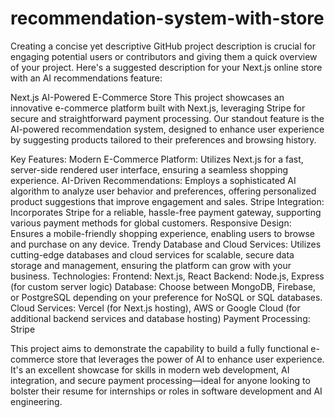 # recommendation-system-with-store
Creating a concise yet descriptive GitHub project description is crucial for engaging potential users or contributors and giving them a quick overview of your project. Here's a suggested description for your Next.js online store with an AI recommendations feature:

Next.js AI-Powered E-Commerce Store
This project showcases an innovative e-commerce platform built with Next.js, leveraging Stripe for secure and straightforward payment processing. Our standout feature is the AI-powered recommendation system, designed to enhance user experience by suggesting products tailored to their preferences and browsing history.

Key Features:
Modern E-Commerce Platform: Utilizes Next.js for a fast, server-side rendered user interface, ensuring a seamless shopping experience.
AI-Driven Recommendations: Employs a sophisticated AI algorithm to analyze user behavior and preferences, offering personalized product suggestions that improve engagement and sales.
Stripe Integration: Incorporates Stripe for a reliable, hassle-free payment gateway, supporting various payment methods for global customers.
Responsive Design: Ensures a mobile-friendly shopping experience, enabling users to browse and purchase on any device.
Trendy Database and Cloud Services: Utilizes cutting-edge databases and cloud services for scalable, secure data storage and management, ensuring the platform can grow with your business.
Technologies:
Frontend: Next.js, React
Backend: Node.js, Express (for custom server logic)
Database: Choose between MongoDB, Firebase, or PostgreSQL depending on your preference for NoSQL or SQL databases.
Cloud Services: Vercel (for Next.js hosting), AWS or Google Cloud (for additional backend services and database hosting)
Payment Processing: Stripe


This project aims to demonstrate the capability to build a fully functional e-commerce store that leverages the power of AI to enhance user experience. It's an excellent showcase for skills in modern web development, AI integration, and secure payment processing—ideal for anyone looking to bolster their resume for internships or roles in software development and AI engineering.

